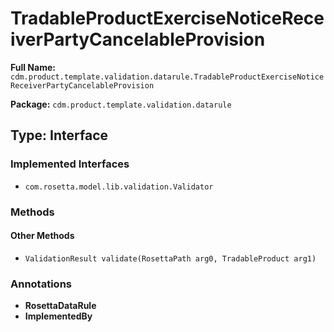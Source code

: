 # TradableProductExerciseNoticeReceiverPartyCancelableProvision

**Full Name:** `cdm.product.template.validation.datarule.TradableProductExerciseNoticeReceiverPartyCancelableProvision`

**Package:** `cdm.product.template.validation.datarule`

## Type: Interface

### Implemented Interfaces

- `com.rosetta.model.lib.validation.Validator`

### Methods

#### Other Methods

- `ValidationResult validate(RosettaPath arg0, TradableProduct arg1)`

### Annotations

- **RosettaDataRule**
- **ImplementedBy**

